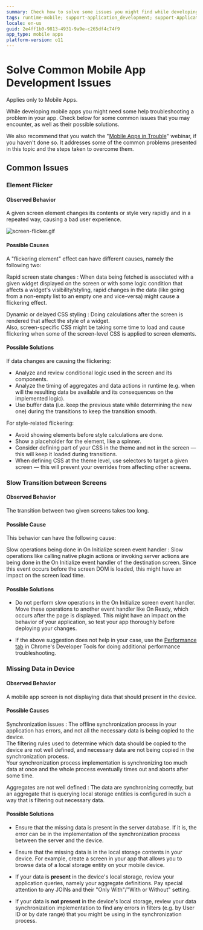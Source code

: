 ```yaml
---
summary: Check how to solve some issues you might find while developing your mobile app.
tags: runtime-mobile; support-application_development; support-Application_Troubleshooting; support-Application_Troubleshooting-overview; support-Mobile_Apps; support-Mobile_Apps-overview
locale: en-us
guid: 2e4ff1b0-9813-4931-9a9e-c265df4c74f9
app_type: mobile apps
platform-version: o11
---
```


# Solve Common Mobile App Development Issues

<div class="info" markdown="1">

Applies only to Mobile Apps.

</div>

While developing mobile apps you might need some help troubleshooting a problem in your app. Check below for some common issues that you may encounter, as well as their possible solutions.

We also recommend that you watch the "[Mobile Apps in Trouble](https://www.outsystems.com/learn/lesson/1197/mobile-apps-in-trouble/)" webinar, if you haven't done so. It addresses some of the common problems presented in this topic and the steps taken to overcome them.

## Common Issues

### Element Flicker

#### Observed Behavior

A given screen element changes its contents or style very rapidly and in a
repeated way, causing a bad user experience.

![screen-flicker.gif](images/screen-flicker.gif)

#### Possible Causes

A "flickering element" effect can have different causes, namely the following two:

Rapid screen state changes
:   When data being fetched is associated with a given widget displayed on the screen or with some logic condition that affects a widget's visibility/styling, rapid changes in the data (like going from a non-empty list to an empty one and vice-versa) might cause a flickering effect. 

Dynamic or delayed CSS styling
:   Doing calculations after the screen is rendered that affect the style of a widget.   
    Also, screen-specific CSS might be taking some time to load and cause flickering when some of the screen-level CSS is applied to screen elements.  

#### Possible Solutions

If data changes are causing the flickering:

* Analyze and review conditional logic used in the screen and its components.
* Analyze the timing of aggregates and data actions in runtime (e.g. when will the resulting data be available and its consequences on the implemented logic).
* Use buffer data (i.e. keep the previous state while determining the new one) during the transitions to keep the transition smooth. 

For style-related flickering:

* Avoid showing elements before style calculations are done. 
* Show a placeholder for the element, like a spinner. 
* Consider defining part of your CSS in the theme and not in the screen — this will keep it loaded during transitions. 
* When defining CSS at the theme level, use selectors to target a given screen — this will prevent your overrides from affecting other screens. 

### Slow Transition between Screens

#### Observed Behavior

The transition between two given screens takes too long.  

#### Possible Cause

This behavior can have the following cause:

Slow operations being done in On Initialize screen event handler
:   Slow operations like calling native plugin actions or invoking server actions are being done in the On Initialize event handler of the destination screen. Since this event occurs before the screen DOM is loaded, this might have an impact on the screen load time.   

#### Possible Solutions

* Do not perform slow operations in the On Initialize screen event handler. Move these operations to another event handler like On Ready, which occurs after the page is displayed. This might have an impact on the behavior of your application, so test your app thoroughly before deploying your changes. 

* If the above suggestion does not help in your case, use the [Performance tab](<advanced-mobile-app-troubleshooting-using-chrome.md#tips>) in Chrome's Developer Tools for doing additional performance troubleshooting. 

### Missing Data in Device

#### Observed Behavior

A mobile app screen is not displaying data that should present in the device.  

#### Possible Causes

Synchronization issues
:   The offline synchronization process in your application has errors, and not all the necessary data is being copied to the device.  
    The filtering rules used to determine which data should be copied to the device are not well defined, and necessary data are not being copied in the synchronization process.  
    Your synchronization process implementation is synchronizing too much data at once and the whole process eventually times out and aborts after some time.  

Aggregates are not well defined
:   The data are synchronizing correctly, but an aggregate that is querying local storage entities is configured in such a way that is filtering out necessary data.   

#### Possible Solutions

* Ensure that the missing data is present in the server database. If it is, the error can be in the implementation of the synchronization process between the server and the device.

* Ensure that the missing data is in the local storage contents in your device. For example, create a screen in your app that allows you to browse data of a local storage entity on your mobile device.

* If your data is **present** in the device's local storage, review your application queries, namely your aggregate definitions. Pay special attention to any JOINs and their "Only With"/"With or Without" setting.

* If your data is **not present** in the device's local storage, review your data synchronization implementation to find any errors in filters (e.g. by User ID or by date range) that you might be using in the synchronization process.
